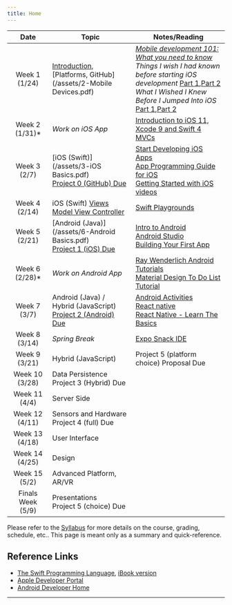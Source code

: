 ```yaml
---
title: Home
---
```


| Date | Topic | Notes/Reading |
| :---:               | ---   | --- |
| Week&nbsp;1 (1/24)  | [Introduction](/assets/1-Introduction.pdf), [Platforms, GitHub](/assets/2-Mobile Devices.pdf) | *[Mobile development 101: What you need to know][infow]*<br/>*Things I wish I had known before starting iOS development* [Part 1][wish1],[Part 2][wish2]<br/>*What I Wished I Knew Before I Jumped Into iOS* [Part 1][spwish1],[Part 2][spwish2] |
| Week&nbsp;2 (1/31)* | *Work on iOS App* | [Introduction to iOS 11, Xcode 9 and Swift 4](https://youtu.be/71pyOB4TPRE)<br/>[MVCs](https://youtu.be/l-2FaQTDYAw?list=PLPA-ayBrweUzGFmkT_W65z64MoGnKRZMq)|
| Week&nbsp;3 (2/7)   | [iOS (Swift)](/assets/3-iOS Basics.pdf)<br/>[Project 0 (GitHub) Due](/project-0)  | [Start Developing iOS Apps][iosdev1]<br/>[App Programming Guide for iOS][iosapp]<br/>[Getting Started with iOS videos][iosvid] |
| Week&nbsp;4 (2/14)  | iOS (Swift) [Views](/assets/5-iOS-Views.pdf) [Model View Controller](/assets/4-iOS-Model-View-Controller.pdf) | [Swift Playgrounds](https://github.com/danielpi/Swift-Playgrounds) |
| Week&nbsp;5 (2/21)  | [Android (Java)](/assets/6-Android Basics.pdf)<br/>[Project 1 (iOS) Due](/project-1) | [Intro to Android][andr1]<br/>[Android Studio][astudio]<br/>[Building Your First App](https://developer.android.com/training/basics/firstapp/index.html) |
| Week&nbsp;6 (2/28)* | *Work on Android App* | [Ray Wenderlich Android Tutorials](https://www.raywenderlich.com/category/android)<br/> [Material Design To Do List Tutorial](http://dandroiddeveloper.github.io/list) |
| Week&nbsp;7 (3/7)   | Android (Java) / Hybrid (JavaScript)<br/>[Project 2 (Android) Due](/project-2) | [Android Activities][activ]<br/>[React native][react]<br/>[React Native - Learn The Basics][reactbasic] |
| Week&nbsp;8 (3/14)  | *Spring Break* | [Expo Snack IDE][snack]|
| Week&nbsp;9 (3/21)  | Hybrid (JavaScript) | Project 5 (platform choice) Proposal Due |
| Week&nbsp;10 (3/28) | Data Persistence<br/>Project 3 (Hybrid) Due |  |
| Week&nbsp;11 (4/4)  | Server Side | |
| Week&nbsp;12 (4/11) | Sensors and Hardware<br/>Project 4 (full) Due  | |
| Week&nbsp;13 (4/18) | User Interface | |
| Week&nbsp;14 (4/25) | Design | |
| Week&nbsp;15 (5/2)  | Advanced Platform, AR/VR | |
| Finals Week (5/9)   | Presentations<br/>Project 5 (choice) Due |  |

Please refer to the [Syllabus](syllabus.html) for more details on the course, grading, schedule, etc.. This page is meant only as a summary and quick-reference.

## Reference Links

* [The Swift Programming Language](https://developer.apple.com/library/ios/documentation/Swift/Conceptual/Swift_Programming_Language/), 
[iBook version](https://itunes.apple.com/us/book/swift-programming-language/id881256329?mt=11)
* [Apple Developer Portal](http://developer.apple.com)
* [Android Developer Home](https://developer.android.com/)

<hr/>

  [cs193p]: http://www.stanford.edu/class/cs193p/
  [cs193a]: http://www.stanford.edu/class/cs193a/
  [gtalk]: http://www.google.com/talk/
  [wish1]: https://medium.com/ios-os-x-development/things-i-wish-i-had-known-before-starting-ios-development-part-1-421a05e8447e#.lmbx6ocxu
  [wish2]: https://medium.com/ios-os-x-development/things-i-wish-i-had-known-before-starting-ios-development-part-2-d696eec65866#.4yhlbzxf2
  [spwish1]: http://simpleprogrammer.com/2015/11/18/what-i-wished-i-knew-before-i-jumped-into-ios-part-i/
  [spwish2]: http://simpleprogrammer.com/2015/12/23/what-i-wish-i-knew-before-i-jumped-into-ios-part-ii/
  [infow]: https://www.infoworld.com/article/2623833/mobile-development/mobile-development-101--what-you-need-to-know.html
  [iosdev1]: https://developer.apple.com/library/content/referencelibrary/GettingStarted/DevelopiOSAppsSwift/
  [andr1]: https://developer.android.com/guide/index.html
  [astudio]: https://developer.android.com/studio/intro/index.html
  [activ]: https://developer.android.com/guide/components/activities/index.html
  [iosapp]: https://developer.apple.com/library/content/documentation/iPhone/Conceptual/iPhoneOSProgrammingGuide/Introduction/Introduction.html#//apple_ref/doc/uid/TP40007072-CH1-SW1
  [iosvid]: https://training.apple.com/courses/Getting_Started_with_iOS_Development/training.html
  [reactbasic]: http://facebook.github.io/react-native/docs/tutorial.html
  [react]: http://facebook.github.io/react-native/
  [snack]: https://snack.expo.io
